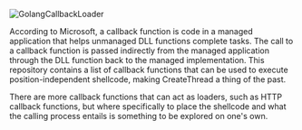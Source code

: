 ![GolangCallbackLoader](https://socialify.git.ci/qi4L/GolangCallbackLoader/image?description=1&font=KoHo&forks=1&language=1&logo=https%3A%2F%2Fs11.ax1x.com%2F2024%2F01%2F14%2FpFP7Cmn.jpg&name=1&owner=1&pattern=Charlie%20Brown&stargazers=1&theme=Auto)

According to Microsoft, a callback function is code in a managed application that helps unmanaged DLL functions complete tasks. The call to a callback function is passed indirectly from the managed application through the DLL function back to the managed implementation. This repository contains a list of callback functions that can be used to execute position-independent shellcode, making CreateThread a thing of the past.

There are more callback functions that can act as loaders, such as HTTP callback functions, but where specifically to place the shellcode and what the calling process entails is something to be explored on one's own.

